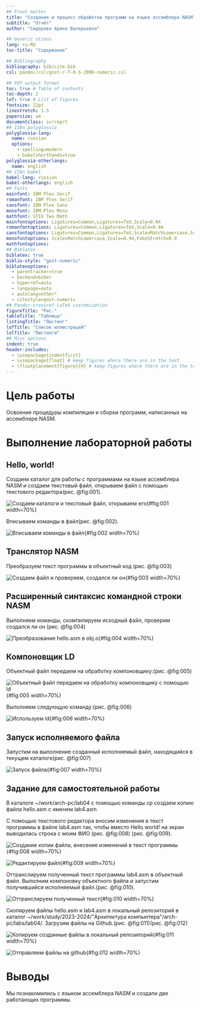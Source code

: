 ```yaml
---
## Front matter
title: "Создание и процесс обработки программ на языке ассемблера NASM"
subtitle: "Отчёт"
author: "Сидорова Арина Валерьевна"

## Generic otions
lang: ru-RU
toc-title: "Содержание"

## Bibliography
bibliography: bib/cite.bib
csl: pandoc/csl/gost-r-7-0-5-2008-numeric.csl

## Pdf output format
toc: true # Table of contents
toc-depth: 2
lof: true # List of figures
fontsize: 12pt
linestretch: 1.5
papersize: a4
documentclass: scrreprt
## I18n polyglossia
polyglossia-lang:
  name: russian
  options:
	- spelling=modern
	- babelshorthands=true
polyglossia-otherlangs:
  name: english
## I18n babel
babel-lang: russian
babel-otherlangs: english
## Fonts
mainfont: IBM Plex Serif
romanfont: IBM Plex Serif
sansfont: IBM Plex Sans
monofont: IBM Plex Mono
mathfont: STIX Two Math
mainfontoptions: Ligatures=Common,Ligatures=TeX,Scale=0.94
romanfontoptions: Ligatures=Common,Ligatures=TeX,Scale=0.94
sansfontoptions: Ligatures=Common,Ligatures=TeX,Scale=MatchLowercase,Scale=0.94
monofontoptions: Scale=MatchLowercase,Scale=0.94,FakeStretch=0.9
mathfontoptions:
## Biblatex
biblatex: true
biblio-style: "gost-numeric"
biblatexoptions:
  - parentracker=true
  - backend=biber
  - hyperref=auto
  - language=auto
  - autolang=other*
  - citestyle=gost-numeric
## Pandoc-crossref LaTeX customization
figureTitle: "Рис."
tableTitle: "Таблица"
listingTitle: "Листинг"
lofTitle: "Список иллюстраций"
lolTitle: "Листинги"
## Misc options
indent: true
header-includes:
  - \usepackage{indentfirst}
  - \usepackage{float} # keep figures where there are in the text
  - \floatplacement{figure}{H} # keep figures where there are in the text
---
```


# Цель работы

Освоение процедуры компиляции и сборки программ, написанных на ассемблере NASM.

# Выполнение лабораторной работы 

## Hello, world! 

Создаем каталог для работы с программами на языке ассемблера NASM и создаем текстовый файл, открываем файл с помощью текстового редактора(рис. @fig:001).

![Создаем каталоги и текстовый файл, открываем его](image/1.png){#fig:001 width=70%}

Вписываем команды в файл(рис. @fig:002).

![Вписываем команды в файл](image/2.png){#fig:002 width=70%}

##  Транслятор NASM

Преобразуем текст программы в объектный код (рис. @fig:003)

![Создаем файл и проверяем, создался ли он](image/3.png){#fig:003 width=70%}

## Расширенный синтаксис командной строки NASM

Выполняем команды, скомпилируем исходный файл, проверим создался ли он (рис. @fig:004)

![Преобразование hello.asm в obj.o](image/4.png){#fig:004 width=70%}

## Компоновщик LD

Объектный файл передаем на обработку компоновщику:(рис. @fig:005)

![Объектный файл передаем на обработку компоновщику с помощью ld ](image/5.png){#fig:005 width=70%}

Выполняем следующую команду:(рис. @fig:006)

![Используем ld ](image/6.png){#fig:006 width=70%}

## Запуск исполняемого файла

Запустим на выполнение созданный исполняемый файл, находящийся в текущем каталоге(рис. @fig:007)

![Запуск файла](image/7.png){#fig:007 width=70%}

## Задание для самостоятельной работы

В каталоге ~/work/arch-pc/lab04 с помощью команды cp создаем копию файла hello.asm с именем lab4.asm 

С помощью текстового редактора вносим изменения в текст программы в файле lab4.asm так, чтобы вместо Hello world! на экран выводилась строка с моим ФИО (рис. @fig:008) (рис. @fig:009).

![Создание копии файла, внесение изменений в текст программы](image/8.png){#fig:008 width=70%}

![Редактируем файл](image/9.png){#fig:009 width=70%}

Оттранслируем полученный текст программы lab4.asm в объектный файл. Выполним компоновку объектного файла и запустим получившийся исполняемый файл.(рис. @fig:010).

![Оттранслируем полученный текст](image/10.png){#fig:010 width=70%}

Скопируем файлы hello.asm и lab4.asm в локальный репозиторий в каталог ~/work/study/2023-2024/"Архитектура компьютера"/arch-pc/labs/lab04/. Загрузим файлы на Github.(рис. @fig:011)(рис. @fig:012)

![Копируем созданные файлы в локальный репозиторий](image/11.png){#fig:011 width=70%}

![Отправляем файлы на github](image/12.png){#fig:012 width=70%}

# Выводы

Мы познакомились с языком ассемблера NASM и создали две работающих программы.


